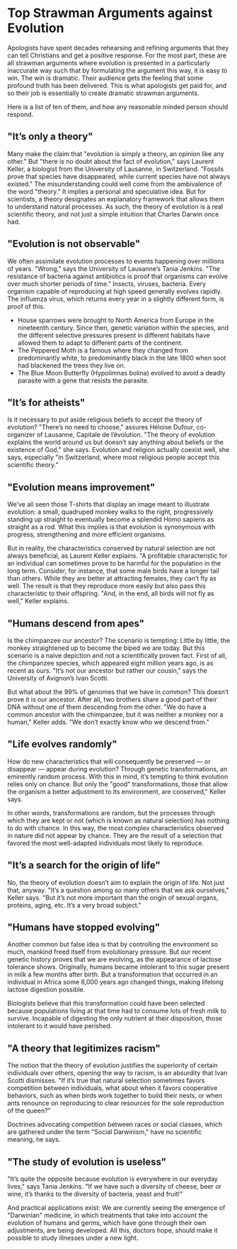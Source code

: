 # Top Strawman Arguments against Evolution

Apologists have spent decades rehearsing and refining arguments that they can tell Christians and get a positive response.  For the most part, these are all strawman arguments where evolution is presented in a particularly inaccurate way such that by formulating the argument this way, it is easy to win.  The win is dramatic.  Their audience gets the feeling that some profound truth has been delivered.  This is what apologists get paid for, and so their job is essentially to create dramatic strawman arguments.

Here is a list of ten of them, and how any reasonable minded person should respond.

## "It’s only a theory"

Many make the claim that "evolution is simply a theory, an opinion like any other." But "there is no doubt about the fact of evolution," says Laurent Keller, a biologist from the University of Lausanne, in Switzerland. "Fossils prove that species have disappeared, while current species have not always existed." The misunderstanding could well come from the ambivalence of the word "theory." It implies a personal and speculative idea. But for scientists, a theory designates an explanatory framework that allows them to understand natural processes. As such, the theory of evolution is a real scientific theory, and not just a simple intuition that Charles Darwin once had.

## "Evolution is not observable"

We often assimilate evolution processes to events happening over millions of years. "Wrong," says the University of Lausanne’s Tania Jenkins. "The resistance of bacteria against antibiotics is proof that organisms can evolve over much shorter periods of time." Insects, viruses, bacteria. Every organism capable of reproducing at high speed generally evolves rapidly. The influenza virus, which returns every year in a slightly different form, is proof of this.

* House sparrows were brought to North America from Europe in the nineteenth century. Since then, genetic variation within the species, and the different selective pressures present in different habitats have allowed them to adapt to different parts of the continent.
* The Peppered Moth is a famous where they changed from predominantly white, to predominantly black in the late 1800 when soot had blackened the trees they live on.
* The Blue Moon Butterfly (Hypolimnas bolina) evolved to avoid a deadly parasite with a gene that resists the parasite.

## "It’s for atheists"

Is it necessary to put aside religious beliefs to accept the theory of evolution? "There’s no need to choose," assures Héloise Dufour, co-organizer of Lausanne, Capitale de l’évolution. "The theory of evolution explains the world around us but doesn’t say anything about beliefs or the existence of God," she says. Evolution and religion actually coexist well, she says, especially "in Switzerland, where most religious people accept this scientific theory."

## "Evolution means improvement"

We’ve all seen those T-shirts that display an image meant to illustrate evolution: a small, quadruped monkey walks to the right, progressively standing up straight to eventually become a splendid Homo sapiens as straight as a rod. What this implies is that evolution is synonymous with progress, strengthening and more efficient organisms.

But in reality, the characteristics conserved by natural selection are not always beneficial, as Laurent Keller explains. "A profitable characteristic for an individual can sometimes prove to be harmful for the population in the long term. Consider, for instance, that some male birds have a longer tail than others. While they are better at attracting females, they can’t fly as well. The result is that they reproduce more easily but also pass this characteristic to their offspring. "And, in the end, all birds will not fly as well," Keller explains.

## "Humans descend from apes"

Is the chimpanzee our ancestor? The scenario is tempting: Little by little, the monkey straightened up to become the biped we are today. But this scenario is a naïve depiction and not a scientifically proven fact. First of all, the chimpanzee species, which appeared eight million years ago, is as recent as ours. "It’s not our ancestor but rather our cousin," says the University of Avignon’s Ivan Scotti.

But what about the 99% of genomes that we have in common? This doesn’t prove it is our ancestor. After all, two brothers share a good part of their DNA without one of them descending from the other. "We do have a common ancestor with the chimpanzee, but it was neither a monkey nor a human," Keller adds. "We don’t exactly know who we descend from."

## "Life evolves randomly"

How do new characteristics that will consequently be preserved — or disappear — appear during evolution? Through genetic transformations, an eminently random process. With this in mind, it’s tempting to think evolution relies only on chance. But only the "good" transformations, those that allow the organism a better adjustment to its environment, are conserved," Keller says.

In other words, transformations are random, but the processes through which they are kept or not (which is known as natural selection) has nothing to do with chance. In this way, the most complex characteristics observed in nature did not appear by chance. They are the result of a selection that favored the most well-adapted individuals most likely to reproduce.

## "It’s a search for the origin of life"

No, the theory of evolution doesn’t aim to explain the origin of life. Not just that, anyway. "It’s a question among so many others that we ask ourselves," Keller says. "But it’s not more important than the origin of sexual organs, proteins, aging, etc. It’s a very broad subject."

## "Humans have stopped evolving"

Another common but false idea is that by controlling the environment so much, mankind freed itself from evolutionary pressure. But our recent genetic history proves that we are evolving, as the appearance of lactose tolerance shows. Originally, humans became intolerant to this sugar present in milk a few months after birth. But a transformation that occurred in an individual in Africa some 8,000 years ago changed things, making lifelong lactose digestion possible.

Biologists believe that this transformation could have been selected because populations living at that time had to consume lots of fresh milk to survive. Incapable of digesting the only nutrient at their disposition, those intolerant to it would have perished.

## "A theory that legitimizes racism"

The notion that the theory of evolution justifies the superiority of certain individuals over others, opening the way to racism, is an absurdity that Ivan Scotti dismisses. "If it’s true that natural selection sometimes favors competition between individuals, what about when it favors cooperative behaviors, such as when birds work together to build their nests, or when ants renounce on reproducing to clear resources for the sole reproduction of the queen?"

Doctrines advocating competition between races or social classes, which are gathered under the term "Social Darwinism," have no scientific meaning, he says.

## "The study of evolution is useless"

"It’s quite the opposite because evolution is everywhere in our everyday lives," says Tania Jenkins. "If we have such a diversity of cheese, beer or wine, it’s thanks to the diversity of bacteria, yeast and fruit!"

And practical applications exist: We are currently seeing the emergence of "Darwinian" medicine, in which treatments that take into account the evolution of humans and germs, which have gone through their own adjustments, are being developed. All this, doctors hope, should make it possible to study illnesses under a new light.

